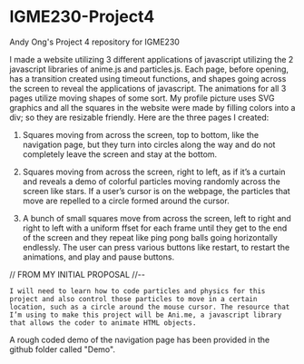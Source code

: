 # IGME230-Project4

Andy Ong's Project 4 repository for IGME230

  I made a website utilizing 3 different applications of javascript utilizing the 2 javascript libraries of anime.js and particles.js. Each page, before opening, has a transition created using timeout functions, and shapes going across the screen to reveal the applications of javascript. The animations for all 3 pages utilize moving shapes of some sort. My profile picture uses SVG graphics and all the squares in the website were made by filling colors into a div; so they are resizable friendly. Here are the three pages I created:

1.	Squares moving from across the screen, top to bottom, like the navigation page, but they turn into circles along the way and do not completely leave the screen and stay at the bottom. 

2.	Squares moving from across the screen, right to left, as if it’s a curtain and reveals a demo of colorful particles moving randomly across the screen like stars. If a user’s cursor is on the webpage, the particles that move are repelled to a circle formed around the cursor.

3.	A bunch of small squares move from across the screen, left to right and right to left with a uniform ffset for each frame until they get to the end of the screen and they repeat like ping pong balls going horizontally endlessly. The user can press various buttons like restart, to restart the animations, and play and pause buttons.



// FROM MY INITIAL PROPOSAL //--

	I will need to learn how to code particles and physics for this project and also control those particles to move in a certain location, such as a circle around the mouse cursor. The resource that I’m using to make this project will be Ani.me, a javascript library that allows the coder to animate HTML objects.		

A rough coded demo of the navigation page has been provided in the github folder called "Demo".
